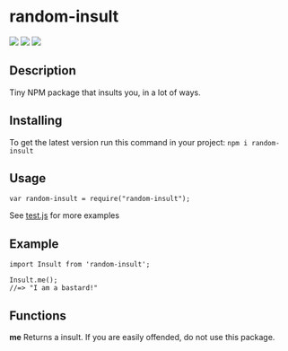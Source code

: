 # random-insult
![](https://img.shields.io/npm/v/random-insult?style=flat-square)
![](https://img.shields.io/bundlephobia/min/random-insult?color=green&style=flat-square)
![](https://img.shields.io/npm/l/random-insult?color=red&style=flat-square)


## Description
Tiny NPM package that insults you, in a lot of ways. 

## Installing
To get the latest version run this command in your project:
`npm i random-insult`

## Usage
```
var random-insult = require("random-insult");
```

See [test.js](https://github.com/felixwetell/random-insult/blob/main/tests/test.js) for more examples


## Example

```
import Insult from 'random-insult';

Insult.me();
//=> "I am a bastard!"
```

## Functions
**me**
Returns a insult. If you are easily offended, do not use this package.